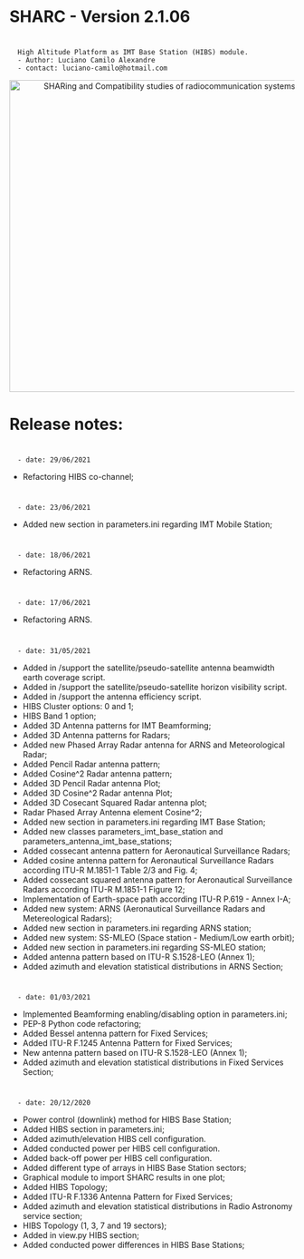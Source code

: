 # SHARC - Version 2.1.06
#
      High Altitude Platform as IMT Base Station (HIBS) module.
	  - Author: Luciano Camilo Alexandre
	  - contact: luciano-camilo@hotmail.com

<p align="center">
  <img src="https://github.com/lucianodtel/sharc-TMGTelecom/blob/master/SHARC-development/sharc/img/sharc-logo.png?raw=true" width="550" title="SHARing and Compatibility studies of radiocommunication systems">
</p>

# Release notes:

#
	  - date: 29/06/2021
 - Refactoring HIBS co-channel;
#
	  - date: 23/06/2021
 - Added new section in parameters.ini regarding IMT Mobile Station;
#
	  - date: 18/06/2021
 - Refactoring ARNS.
#
	  - date: 17/06/2021
 - Refactoring ARNS.
 
#
	  - date: 31/05/2021

 - Added in /support the satellite/pseudo-satellite antenna beamwidth earth coverage script.
 - Added in /support the satellite/pseudo-satellite horizon visibility script.
 - Added in /support the antenna efficiency script.
 - HIBS Cluster options: 0 and 1;
 - HIBS Band 1 option;
 - Added 3D Antenna patterns for IMT Beamforming;
 - Added 3D Antenna patterns for Radars;
 - Added new Phased Array Radar antenna for ARNS and Meteorological Radar;
 - Added Pencil Radar antenna pattern;
 - Added Cosine^2 Radar antenna pattern;
 - Added 3D Pencil Radar antenna Plot;
 - Added 3D Cosine^2 Radar antenna Plot;
 - Added 3D Cosecant Squared Radar antenna plot;
 - Radar Phased Array Antenna element Cosine^2;
 - Added new section in parameters.ini regarding IMT Base Station;
 - Added new classes parameters_imt_base_station and parameters_antenna_imt_base_stations;
 - Added cossecant antenna pattern for Aeronautical Surveillance Radars;
 - Added cosine antenna pattern for Aeronautical Surveillance Radars according ITU-R M.1851-1 Table 2/3 and Fig. 4;
 - Added cossecant squared antenna pattern for Aeronautical Surveillance Radars according ITU-R M.1851-1 Figure 12;
 - Implementation of Earth-space path according ITU-R P.619 - Annex I-A;
 - Added new system: ARNS (Aeronautical Surveillance Radars and Metereological Radars);
 - Added new section in parameters.ini regarding ARNS station;
 - Added new system: SS-MLEO (Space station - Medium/Low earth orbit);
 - Added new section in parameters.ini regarding SS-MLEO station;
 - Added antenna pattern based on ITU-R S.1528-LEO (Annex 1);
 - Added azimuth and elevation statistical distributions in ARNS Section;

#
	  - date: 01/03/2021

 - Implemented Beamforming enabling/disabling option in parameters.ini;
 - PEP-8 Python code refactoring;
 - Added Bessel antenna pattern for Fixed Services;
 - Added ITU-R F.1245 Antenna Pattern for Fixed Services;
 - New antenna pattern based on ITU-R S.1528-LEO (Annex 1);
 - Added azimuth and elevation statistical distributions in Fixed Services Section;

#
	  - date: 20/12/2020

 - Power control (downlink) method for HIBS Base Station;
 - Added HIBS section in parameters.ini;
 - Added azimuth/elevation HIBS cell configuration.
 - Added conducted power per HIBS cell configuration.
 - Added back-off power per HIBS cell configuration.
 - Added different type of arrays in HIBS Base Station sectors;
 - Graphical module to import SHARC results in one plot;
 - Added HIBS Topology;
 - Added ITU-R F.1336 Antenna Pattern for Fixed Services;
 - Added azimuth and elevation statistical distributions in Radio Astronomy service section;
 - HIBS Topology (1, 3, 7 and 19 sectors);
 - Added in view.py HIBS section;
 - Added conducted power differences in HIBS Base Stations;
